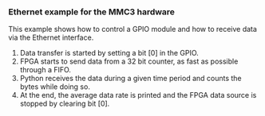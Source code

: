 ### Ethernet example for the MMC3 hardware

This example shows how to control a GPIO module and how to receive data via the Ethernet interface.

1. Data transfer is started by setting a bit [0] in the GPIO.
2. FPGA starts to send data from a 32 bit counter, as fast as possible through a FIFO.
3. Python receives the data during a given time period and counts the bytes while doing so.
4. At the end, the average data rate is printed and the FPGA data source is stopped by clearing bit [0].
